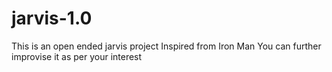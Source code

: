 # jarvis-1.0
This is an open ended jarvis project
Inspired from Iron Man 
You can further improvise it as per your interest
